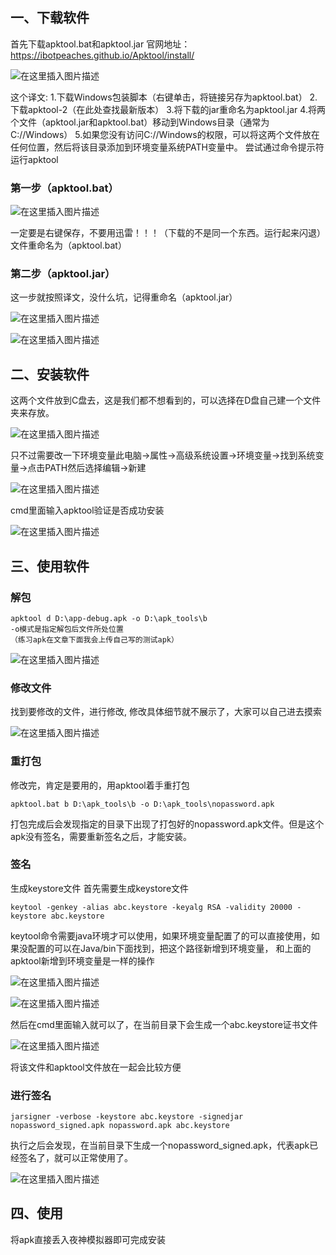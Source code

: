 ## 一、下载软件
首先下载apktool.bat和apktool.jar
官网地址：https://ibotpeaches.github.io/Apktool/install/

![在这里插入图片描述](ed21fdd733bc4d6eb8ba66c11a0d8738.png)

这个译文:
1.下载Windows包装脚本（右键单击，将链接另存为apktool.bat）
2.下载apktool-2（在此处查找最新版本）
3.将下载的jar重命名为apktool.jar
4.将两个文件（apktool.jar和apktool.bat）移动到Windows目录（通常为C://Windows）
5.如果您没有访问C://Windows的权限，可以将这两个文件放在任何位置，然后将该目录添加到环境变量系统PATH变量中。
尝试通过命令提示符运行apktool

### 第一步（apktool.bat）

![在这里插入图片描述](0a075026781c4fc18d572b1d6fcdf19e.png)

一定要是右键保存，不要用迅雷！！！（下载的不是同一个东西。运行起来闪退）文件重命名为（apktool.bat）

### 第二步（apktool.jar）
这一步就按照译文，没什么坑，记得重命名（apktool.jar）

![在这里插入图片描述](00aaf8cd3ee5408287789b6765d8c5ed.png)

![在这里插入图片描述](05ca8362dc7a44a187e54a78d491d4b7.png)

## 二、安装软件
这两个文件放到C盘去，这是我们都不想看到的，可以选择在D盘自己建一个文件夹来存放。

![在这里插入图片描述](70a1a26d9f254fb08e7c272d0a0394e7.png)

只不过需要改一下环境变量此电脑->属性->高级系统设置->环境变量->找到系统变量->点击PATH然后选择编辑->新建

![在这里插入图片描述](acca4b0477a34e61af9ca81e3c95ce29.png)

cmd里面输入apktool验证是否成功安装

![在这里插入图片描述](eda130c0003f482c96b582bb0fbee0ee.png)

## 三、使用软件
### 解包

```
apktool d D:\app-debug.apk -o D:\apk_tools\b
-o模式是指定解包后文件所处位置
（练习apk在文章下面我会上传自己写的测试apk）
```

![在这里插入图片描述](370c1b4928d04a988ea3bc2c0f7a41cf.png)

### 修改文件
找到要修改的文件，进行修改, 修改具体细节就不展示了，大家可以自己进去摸索

![在这里插入图片描述](50e6171bbb2e4bafadee5215ff9b500a.png)

### 重打包
修改完，肯定是要用的，用apktool着手重打包

```
apktool.bat b D:\apk_tools\b -o D:\apk_tools\nopassword.apk
```


打包完成后会发现指定的目录下出现了打包好的nopassword.apk文件。但是这个apk没有签名，需要重新签名之后，才能安装。

### 签名
生成keystore文件
首先需要生成keystore文件

```
keytool -genkey -alias abc.keystore -keyalg RSA -validity 20000 -keystore abc.keystore
```


keytool命令需要java环境才可以使用，如果环境变量配置了的可以直接使用，如果没配置的可以在Java/bin下面找到，把这个路径新增到环境变量， 和上面的apktool新增到环境变量是一样的操作

![在这里插入图片描述](690b40cfd0b24ce3be4f5668f49806fa.png)

![在这里插入图片描述](f429921839c144e3bff4824706d8c9ac.png)

然后在cmd里面输入就可以了，在当前目录下会生成一个abc.keystore证书文件

![在这里插入图片描述](0919f32c6e1f454e9158b4ec6b34d594.png)


将该文件和apktool文件放在一起会比较方便

### 进行签名

```
jarsigner -verbose -keystore abc.keystore -signedjar nopassword_signed.apk nopassword.apk abc.keystore
```


执行之后会发现，在当前目录下生成一个nopassword_signed.apk，代表apk已经签名了，就可以正常使用了。

![在这里插入图片描述](9d18ffe9b7954790907c58f426f53d59.png)

## 四、使用
将apk直接丢入夜神模拟器即可完成安装
